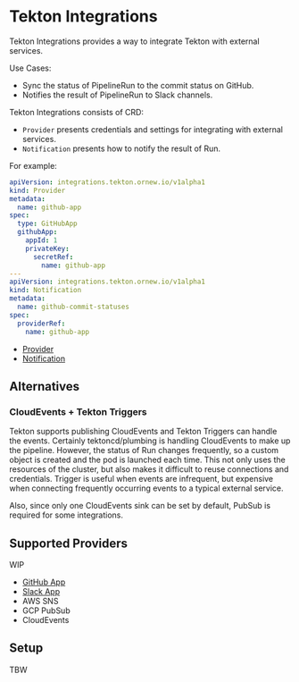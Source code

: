 # Tekton Integrations

Tekton Integrations provides a way to integrate Tekton with external services.

Use Cases:

- Sync the status of PipelineRun to the commit status on GitHub.
- Notifies the result of PipelineRun to Slack channels.

Tekton Integrations consists of CRD:

- `Provider` presents credentials and settings for integrating with external services.
- `Notification` presents how to notify the result of Run.

For example:

```yaml
apiVersion: integrations.tekton.ornew.io/v1alpha1
kind: Provider
metadata:
  name: github-app
spec:
  type: GitHubApp
  githubApp:
    appId: 1
    privateKey:
      secretRef:
        name: github-app
---
apiVersion: integrations.tekton.ornew.io/v1alpha1
kind: Notification
metadata:
  name: github-commit-statuses
spec:
  providerRef:
    name: github-app
```

- [Provider](docs/provider.md)
- [Notification](docs/notification.md)

## Alternatives

### CloudEvents + Tekton Triggers

Tekton supports publishing CloudEvents and Tekton Triggers can handle the events.
Certainly tektoncd/plumbing is handling CloudEvents to make up the pipeline.
However, the status of Run changes frequently, so a custom object is created
and the pod is launched each time. This not only uses the resources of
the cluster, but also makes it difficult to reuse connections and credentials.
Trigger is useful when events are infrequent, but expensive when connecting
frequently occurring events to a typical external service.

Also, since only one CloudEvents sink can be set by default, PubSub is required
for some integrations.

## Supported Providers

WIP

- [GitHub App](docs/providers/github.md)
- [Slack App](docs/providers/slack.md)
- AWS SNS
- GCP PubSub
- CloudEvents

## Setup

TBW
